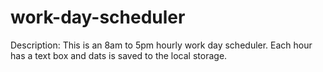 # work-day-scheduler
Description:
This is an 8am to 5pm hourly work day scheduler. Each hour has a text box and dats is saved to the local storage. 
